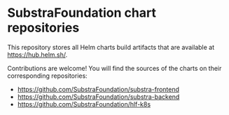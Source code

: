 # SubstraFoundation chart repositories

This repository stores all Helm charts build artifacts that  are available at https://hub.helm.sh/.

Contributions are welcome! You will find the sources of the charts on their corresponding repositories:
* https://github.com/SubstraFoundation/substra-frontend
* https://github.com/SubstraFoundation/substra-backend
* https://github.com/SubstraFoundation/hlf-k8s
